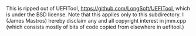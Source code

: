 This is ripped out of UEFITool, https://github.com/LongSoft/UEFITool,
which is under the BSD license.  Note that this applies only to this
subdirectory.  I (James Mastros) hereby disclaim any and all copyright
interest in jmm.cpp (which consists mostly of bits of code copied from
elsewhere in uefitool.)


